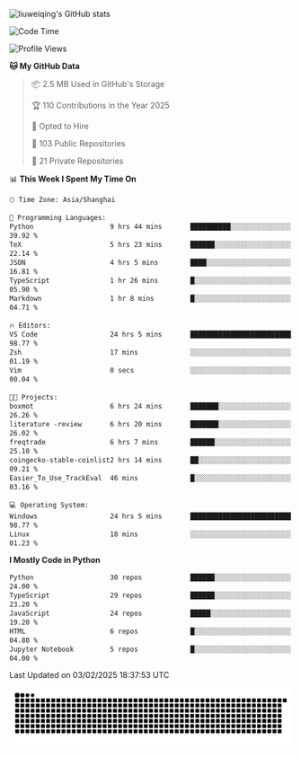 ![liuweiqing's GitHub stats](https://github-readme-stats.vercel.app/api?username=14790897&show_icons=true&locale=cn&include_all_commits=true&count_private=true)

<!--START_SECTION:waka-->
![Code Time](http://img.shields.io/badge/Code%20Time-1%2C895%20hrs%2023%20mins-blue)

![Profile Views](http://img.shields.io/badge/Profile%20Views-20-blue)

**🐱 My GitHub Data** 

> 📦 2.5 MB Used in GitHub's Storage 
 > 
> 🏆 110 Contributions in the Year 2025
 > 
> 💼 Opted to Hire
 > 
> 📜 103 Public Repositories 
 > 
> 🔑 21 Private Repositories 
 > 
📊 **This Week I Spent My Time On** 

```text
🕑︎ Time Zone: Asia/Shanghai

💬 Programming Languages: 
Python                   9 hrs 44 mins       ██████████░░░░░░░░░░░░░░░   39.92 % 
TeX                      5 hrs 23 mins       ██████░░░░░░░░░░░░░░░░░░░   22.14 % 
JSON                     4 hrs 5 mins        ████░░░░░░░░░░░░░░░░░░░░░   16.81 % 
TypeScript               1 hr 26 mins        █░░░░░░░░░░░░░░░░░░░░░░░░   05.90 % 
Markdown                 1 hr 8 mins         █░░░░░░░░░░░░░░░░░░░░░░░░   04.71 % 

🔥 Editors: 
VS Code                  24 hrs 5 mins       █████████████████████████   98.77 % 
Zsh                      17 mins             ░░░░░░░░░░░░░░░░░░░░░░░░░   01.19 % 
Vim                      0 secs              ░░░░░░░░░░░░░░░░░░░░░░░░░   00.04 % 

🐱‍💻 Projects: 
boxmot                   6 hrs 24 mins       ███████░░░░░░░░░░░░░░░░░░   26.26 % 
literature -review       6 hrs 20 mins       ███████░░░░░░░░░░░░░░░░░░   26.02 % 
freqtrade                6 hrs 7 mins        ██████░░░░░░░░░░░░░░░░░░░   25.10 % 
coingecko-stable-coinlist2 hrs 14 mins       ██░░░░░░░░░░░░░░░░░░░░░░░   09.21 % 
Easier_To_Use_TrackEval  46 mins             █░░░░░░░░░░░░░░░░░░░░░░░░   03.16 % 

💻 Operating System: 
Windows                  24 hrs 5 mins       █████████████████████████   98.77 % 
Linux                    18 mins             ░░░░░░░░░░░░░░░░░░░░░░░░░   01.23 % 
```

**I Mostly Code in Python** 

```text
Python                   30 repos            ██████░░░░░░░░░░░░░░░░░░░   24.00 % 
TypeScript               29 repos            ██████░░░░░░░░░░░░░░░░░░░   23.20 % 
JavaScript               24 repos            █████░░░░░░░░░░░░░░░░░░░░   19.20 % 
HTML                     6 repos             █░░░░░░░░░░░░░░░░░░░░░░░░   04.80 % 
Jupyter Notebook         5 repos             █░░░░░░░░░░░░░░░░░░░░░░░░   04.00 % 
```




 Last Updated on 03/02/2025 18:37:53 UTC
<!--END_SECTION:waka-->

<picture>
  <source media="(prefers-color-scheme: dark)" srcset="https://raw.githubusercontent.com/14790897/14790897/output/github-contribution-grid-snake-dark.svg" />
  <source media="(prefers-color-scheme: light)" srcset="https://raw.githubusercontent.com/14790897/14790897/output/github-contribution-grid-snake.svg" />
  <img alt="github-snake" src="https://raw.githubusercontent.com/14790897/14790897/output/github-contribution-grid-snake.svg" />
</picture>
